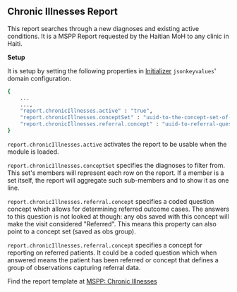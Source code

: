 ## Chronic Illnesses Report
This report searches through a new diagnoses and existing active conditions. It is a MSPP Report requested by the Haitian MoH to any clinic in Haiti.

**Setup**

It is setup by setting the following properties in [Initializer](https://github.com/mekomsolutions/openmrs-module-initializer) `jsonkeyvalues`' domain configuration. 

```bash
{
    ...
    ...,
    "report.chronicIllnesses.active" : "true",
    "report.chronicIllnesses.conceptSet" : "uuid-to-the-concept-set-of-diagnoses",
    "report.chronicIllnesses.referral.concept" : "uuid-to-referral-questionConcept-or-obsGroupingConcept"
}
```
`report.chronicIllnesses.active` activates the report to be usable when the module is loaded.

`report.chronicIllnesses.conceptSet` specifies the diagnoses to filter from. This set's members will represent each row on the report. If a member is a set itself, the report will aggregate such sub-members and to show it as one line.

`report.chronicIllnesses.referral.concept` specifies a coded question concept which allows for determining referred outcome cases. The answers to this question is not looked at though: any obs saved with this concept will make the visit considered "Referred". This means this property can also point to a concept set (saved as obs group).

`report.chronicIllnesses.referral.concept` specifies a concept for reporting on referred patients. It could be a coded question which when answered means the patient has been referred or concept that defines a group of observations capturing referral data.

Find the report template at [MSPP: Chronic Illnesses](https://docs.google.com/spreadsheets/d/13A3gBRwi45-YwnArNsDgQB4EPVwsTswp/edit#gid=704979704)
